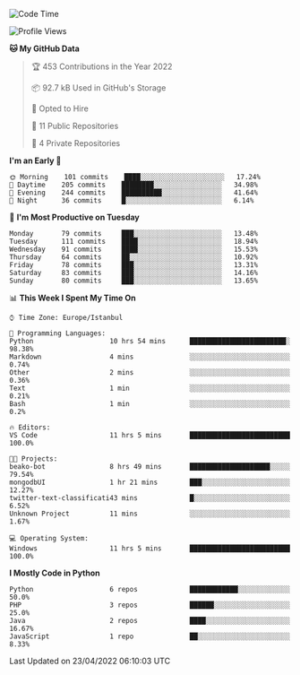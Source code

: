 <!--START_SECTION:waka-->
![Code Time](http://img.shields.io/badge/Code%20Time-178%20hrs%2056%20mins-blue)

![Profile Views](http://img.shields.io/badge/Profile%20Views-0-blue)

**🐱 My GitHub Data** 

> 🏆 453 Contributions in the Year 2022
 > 
> 📦 92.7 kB Used in GitHub's Storage 
 > 
> 💼 Opted to Hire
 > 
> 📜 11 Public Repositories 
 > 
> 🔑 4 Private Repositories  
 > 
**I'm an Early 🐤** 

```text
🌞 Morning    101 commits    ████░░░░░░░░░░░░░░░░░░░░░   17.24% 
🌆 Daytime    205 commits    ████████░░░░░░░░░░░░░░░░░   34.98% 
🌃 Evening    244 commits    ██████████░░░░░░░░░░░░░░░   41.64% 
🌙 Night      36 commits     █░░░░░░░░░░░░░░░░░░░░░░░░   6.14%

```
📅 **I'm Most Productive on Tuesday** 

```text
Monday       79 commits     ███░░░░░░░░░░░░░░░░░░░░░░   13.48% 
Tuesday      111 commits    ████░░░░░░░░░░░░░░░░░░░░░   18.94% 
Wednesday    91 commits     ████░░░░░░░░░░░░░░░░░░░░░   15.53% 
Thursday     64 commits     ██░░░░░░░░░░░░░░░░░░░░░░░   10.92% 
Friday       78 commits     ███░░░░░░░░░░░░░░░░░░░░░░   13.31% 
Saturday     83 commits     ███░░░░░░░░░░░░░░░░░░░░░░   14.16% 
Sunday       80 commits     ███░░░░░░░░░░░░░░░░░░░░░░   13.65%

```


📊 **This Week I Spent My Time On** 

```text
⌚︎ Time Zone: Europe/Istanbul

💬 Programming Languages: 
Python                   10 hrs 54 mins      ████████████████████████░   98.38% 
Markdown                 4 mins              ░░░░░░░░░░░░░░░░░░░░░░░░░   0.74% 
Other                    2 mins              ░░░░░░░░░░░░░░░░░░░░░░░░░   0.36% 
Text                     1 min               ░░░░░░░░░░░░░░░░░░░░░░░░░   0.21% 
Bash                     1 min               ░░░░░░░░░░░░░░░░░░░░░░░░░   0.2%

🔥 Editors: 
VS Code                  11 hrs 5 mins       █████████████████████████   100.0%

🐱‍💻 Projects: 
beako-bot                8 hrs 49 mins       ████████████████████░░░░░   79.54% 
mongodbUI                1 hr 21 mins        ███░░░░░░░░░░░░░░░░░░░░░░   12.27% 
twitter-text-classificati43 mins             █░░░░░░░░░░░░░░░░░░░░░░░░   6.52% 
Unknown Project          11 mins             ░░░░░░░░░░░░░░░░░░░░░░░░░   1.67%

💻 Operating System: 
Windows                  11 hrs 5 mins       █████████████████████████   100.0%

```

**I Mostly Code in Python** 

```text
Python                   6 repos             ████████████░░░░░░░░░░░░░   50.0% 
PHP                      3 repos             ██████░░░░░░░░░░░░░░░░░░░   25.0% 
Java                     2 repos             ████░░░░░░░░░░░░░░░░░░░░░   16.67% 
JavaScript               1 repo              ██░░░░░░░░░░░░░░░░░░░░░░░   8.33%

```



 Last Updated on 23/04/2022 06:10:03 UTC
<!--END_SECTION:waka-->

<!--
**3nws/3nws** is a ✨ _special_ ✨ repository because its `README.md` (this file) appears on your GitHub profile.

Here are some ideas to get you started:

- 🔭 I’m currently working on ...
- 🌱 I’m currently learning ...
- 👯 I’m looking to collaborate on ...
- 🤔 I’m looking for help with ...
- 💬 Ask me about ...
- 📫 How to reach me: ...
- 😄 Pronouns: ...
- ⚡ Fun fact: ...
-->
